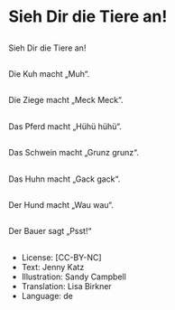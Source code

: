 # Sieh Dir die Tiere an!

##
Sieh Dir die Tiere an!

##
Die Kuh macht „Muh“.

##
Die Ziege macht „Meck Meck“.

##
Das Pferd macht „Hühü hühü“.

##
Das Schwein macht „Grunz grunz“.

##
Das Huhn macht „Gack gack“.

##
Der Hund macht „Wau wau“.

##
Der Bauer sagt „Psst!“

##
* License: [CC-BY-NC]
* Text: Jenny Katz
* Illustration: Sandy Campbell
* Translation: Lisa Birkner
* Language: de
